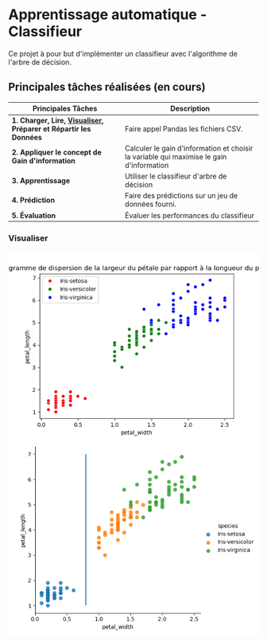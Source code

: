 # Apprentissage automatique - Classifieur

Ce projet à pour but d'implémenter un classifieur avec l'algorithme de l'arbre de décision.

## Principales tâches réalisées (en cours)

| Principales Tâches | Description |
|--------------------|-------------|
| **1. Charger, Lire, <a href="#visualize">Visualiser</a>, Préparer et Répartir les Données** | Faire appel Pandas les fichiers CSV.|
| **2. Appliquer le concept de Gain d'information** | Calculer le gain d'information et choisir la variable qui maximise le gain d'information |
| **3. Apprentissage** | Utiliser le classifieur d'arbre de décision |
| **4. Prédiction** | Faire des prédictions sur un jeu de données fourni. |
| **5. Évaluation** | Évaluer les performances du classifieur |

### <a id="visualize">Visualiser</a>

![Données à l'état initial](doc/figure1.png)
![Données après](doc/figure2.png)
